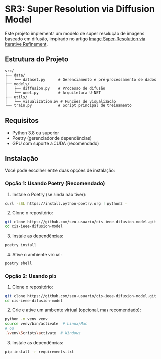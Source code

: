 # SR3: Super Resolution via Diffusion Model

Este projeto implementa um modelo de super resolução de imagens baseado em difusão, inspirado no artigo [Image Super-Resolution via Iterative Refinement](https://arxiv.org/abs/2104.07636).

## Estrutura do Projeto

```
src/
├── data/
│   └── dataset.py      # Gerenciamento e pré-processamento de dados
├── models/
│   ├── diffusion.py    # Processo de difusão
│   └── unet.py         # Arquitetura U-NET
├── utils/
│   └── visualization.py # Funções de visualização
└── train.py            # Script principal de treinamento
```

## Requisitos

- Python 3.8 ou superior
- Poetry (gerenciador de dependências)
- GPU com suporte a CUDA (recomendado)

## Instalação

Você pode escolher entre duas opções de instalação:

### Opção 1: Usando Poetry (Recomendado)

1. Instale o Poetry (se ainda não tiver):
```bash
curl -sSL https://install.python-poetry.org | python3 -
```

2. Clone o repositório:
```bash
git clone https://github.com/seu-usuario/cis-ieee-difusion-model.git
cd cis-ieee-difusion-model
```

3. Instale as dependências:
```bash
poetry install
```

4. Ative o ambiente virtual:
```bash
poetry shell
```

### Opção 2: Usando pip

1. Clone o repositório:
```bash
git clone https://github.com/seu-usuario/cis-ieee-difusion-model.git
cd cis-ieee-difusion-model
```

2. Crie e ative um ambiente virtual (opcional, mas recomendado):
```bash
python -m venv venv
source venv/bin/activate  # Linux/Mac
# ou
.\venv\Scripts\activate  # Windows
```

3. Instale as dependências:
```bash
pip install -r requirements.txt
```

